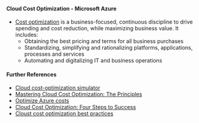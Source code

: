 #### Cloud Cost Optimization - Microsoft Azure<br/>

* [Cost optimization](https://www.gartner.com/en/information-technology/glossary/cost-optimization) is a business-focused, continuous discipline to drive spending and cost reduction, while maximizing business value. It includes:
   * Obtaining the best pricing and terms for all business purchases <br/>
   * Standardizing, simplifying and rationalizing platforms, applications, processes and services <br/>
   * Automating and digitalizing IT and business operations <br/>

#### Further References <br/>
* [Cloud cost-optimization simulator](https://www.mckinsey.com/capabilities/mckinsey-digital/our-insights/cloud-cost-optimization-simulator#)<br/>
* [Mastering Cloud Cost Optimization: The Principles](https://www.ibm.com/cloud/blog/mastering-cloud-cost-optimization-the-principles)<br/>
* [Optimize Azure costs](https://azure.microsoft.com/en-us/solutions/cost-optimization/#tools)<br/>
* [Cloud Cost Optimization: Four Steps to Success](https://www.bmc.com/blogs/cloud-cost-optimization/)<br/>
* [Cloust cost optimization best practices](https://spot.io/resources/cloud-cost/cloud-cost-optimization-15-ways-to-optimize-your-cloud/#eliminate)<br/>
